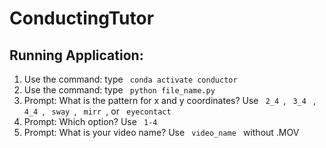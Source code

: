 # ConductingTutor

## Running Application:

<ol>
  <li>Use the command: type <code> conda activate conductor </code></li>
  <li>Use the command: type <code> python file_name.py </code></li>
  <li>Prompt: What is the pattern for x and y coordinates? Use <code> 2_4 </code>, <code> 3_4 </code> , <code> 4_4 </code>, <code> sway </code>, <code> mirr </code>, or <code> eyecontact </code> </li> 
  <li>Prompt: Which option? Use <code> 1-4 </code> </li>
  <li>Prompt: What is your video name? Use <code> video_name </code> without .MOV </li>
</ol>
